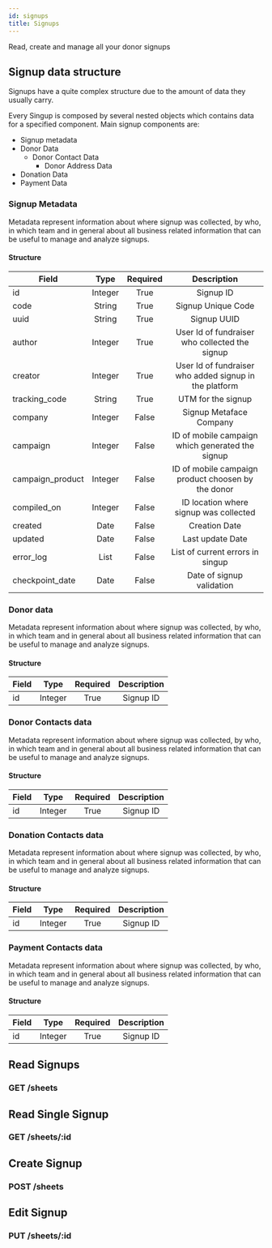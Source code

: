 ```yaml
---
id: signups
title: Signups
---
```


Read, create and manage all your donor signups

## Signup data structure

Signups have a quite complex structure due to the amount of data they usually carry.

Every Singup is composed by several nested objects which contains data for a specified component.
Main signup components are:

- Signup metadata
- Donor Data
  - Donor Contact Data
    - Donor Address Data
- Donation Data
- Payment Data

### Signup Metadata

Metadata represent information about where signup was collected, by who, in which team and in general
about all business related information that can be useful to manage and analyze signups.

#### Structure

| Field            |  Type   | Required |                      Description                       |
| ---------------- | :-----: | :------: | :----------------------------------------------------: |
| id               | Integer |   True   |                       Signup ID                        |
| code             | String  |   True   |                   Signup Unique Code                   |
| uuid             | String  |   True   |                      Signup UUID                       |
| author           | Integer |   True   |     User Id of fundraiser who collected the signup     |
| creator          | Integer |   True   | User Id of fundraiser who added signup in the platform |
| tracking_code    | String  |   True   |                   UTM for the signup                   |
| company          | Integer |  False   |                Signup Metaface Company                 |
| campaign         | Integer |  False   |    ID of mobile campaign which generated the signup    |
| campaign_product | Integer |  False   |   ID of mobile campaign product choosen by the donor   |
| compiled_on      | Integer |  False   |         ID location where signup was collected         |
| created          |  Date   |  False   |                     Creation Date                      |
| updated          |  Date   |  False   |                    Last update Date                    |
| error_log        |  List   |  False   |            List of current errors in singup            |
| checkpoint_date  |  Date   |  False   |               Date of signup validation                |

### Donor data

Metadata represent information about where signup was collected, by who, in which team and in general
about all business related information that can be useful to manage and analyze signups.

#### Structure

| Field            |  Type   | Required |                      Description                       |
| ---------------- | :-----: | :------: | :----------------------------------------------------: |
| id               | Integer |   True   |                       Signup ID                        |

### Donor Contacts data

Metadata represent information about where signup was collected, by who, in which team and in general
about all business related information that can be useful to manage and analyze signups.

#### Structure

| Field            |  Type   | Required |                      Description                       |
| ---------------- | :-----: | :------: | :----------------------------------------------------: |
| id               | Integer |   True   |                       Signup ID                        |

### Donation Contacts data

Metadata represent information about where signup was collected, by who, in which team and in general
about all business related information that can be useful to manage and analyze signups.

#### Structure

| Field            |  Type   | Required |                      Description                       |
| ---------------- | :-----: | :------: | :----------------------------------------------------: |
| id               | Integer |   True   |                       Signup ID                        |

### Payment Contacts data

Metadata represent information about where signup was collected, by who, in which team and in general
about all business related information that can be useful to manage and analyze signups.

#### Structure

| Field            |  Type   | Required |                      Description                       |
| ---------------- | :-----: | :------: | :----------------------------------------------------: |
| id               | Integer |   True   |                       Signup ID                        |


## Read Signups

### GET /sheets

## Read Single Signup

### GET /sheets/:id

## Create Signup

### POST /sheets

## Edit Signup

### PUT /sheets/:id
